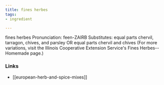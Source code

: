 ```yaml
---
title: fines herbes
tags:
- ingredient

---
```

fines herbes Pronunciation: feen-ZAIRB Substitutes: equal parts chervil, tarragon, chives, and parsley OR equal parts chervil and chives (For more variations, visit the Illinois Cooperative Extension Service's Fines Herbes--Homemade page.)

### Links

* [[european-herb-and-spice-mixes]]
